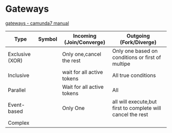 # Gateways

[gateways - camunda7 manual](https://docs.camunda.org/manual/7.5/reference/bpmn20/gateways)

| Type            | Symbol | Incoming (Join/Converge)   | Outgoing (Fork/Diverge)                                     |
| --------------- | ------ | -------------------------- | ----------------------------------------------------------- |
| Exclusive (XOR) |        | Only one,cancel the rest   | Only one based on conditions or first of multipe            |
| Inclusive       |        | wait for all active tokens | All true conditions                                         |
| Parallel        |        | Wait for all active tokens | All                                                         |
| Event-based     |        | Only One                   | all will execute,but first to complete will cancel the rest |
| Complex         |        |                            |                                                             |
